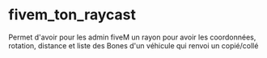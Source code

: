 # fivem_ton_raycast
Permet d'avoir pour les admin fiveM un rayon pour avoir les coordonnées, rotation, distance et liste des Bones d'un véhicule qui renvoi un copié/collé
